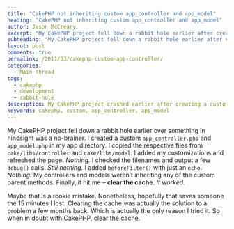 ```yaml
---
title: "CakePHP not inheriting custom app_controller and app_model"
heading: "CakePHP not inheriting custom app_controller and app_model"
author: Jason McCreary
excerpt: "My CakePHP project fell down a rabbit hole earlier after creating a custom app_controller and app_model from something that should have been a no-brainer. Hopefully this helps someone else."
subheading: "My CakePHP project fell down a rabbit hole earlier after creating a custom app_controller and app_model from something that should have been a no-brainer. Hopefully this helps someone else."
layout: post
comments: true
permalink: /2011/03/cakephp-custom-app-controller/
categories:
  - Main Thread
tags:
  - cakephp
  - development
  - rabbit-hole
description: My CakePHP project crashed earlier after creating a custom app_controller and app_model from something that should have been a no-brainer.
keywords: cakephp, custom, app_controller, app_model
---
```

My CakePHP project fell down a rabbit hole earlier over something in hindsight was a no-brainer. I created a custom `app_controller.php` and `app_model.php` in my app directory. I copied the respective files from `cake/libs/controller` and `cake/libs/model`. I added my customizations and refreshed the page. *Nothing.* I checked the filenames and output a few `debug()` calls. *Still nothing.* I added `beforeFilter()` with just an `echo`. *Nothing!* My controllers and models weren&rsquo;t inheriting any of the custom parent methods. Finally, it hit me – **clear the cache**. *It worked.*

Maybe that is a rookie mistake. Nonetheless, hopefully that saves someone the 15 minutes I lost. Clearing the cache was actually the solution to a problem a few months back. Which is actually the only reason I tried it. So when in doubt with CakePHP, clear the cache.
